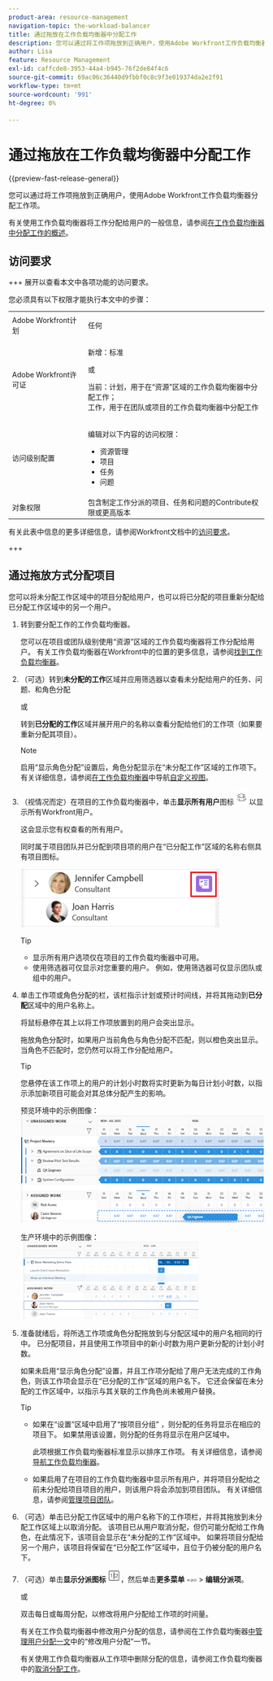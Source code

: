 ```yaml
---
product-area: resource-management
navigation-topic: the-workload-balancer
title: 通过拖放在工作负载均衡器中分配工作
description: 您可以通过将工作项拖放到正确用户，使用Adobe Workfront工作负载均衡器分配工作项。
author: Lisa
feature: Resource Management
exl-id: caffcde8-3953-44a4-b945-76f2de84f4c6
source-git-commit: 69ac06c36440d9fbbf0c8c9f3e019374da2e2f91
workflow-type: tm+mt
source-wordcount: '991'
ht-degree: 0%

---
```


# 通过拖放在工作负载均衡器中分配工作

{{preview-fast-release-general}}

您可以通过将工作项拖放到正确用户，使用Adobe Workfront工作负载均衡器分配工作项。

有关使用工作负载均衡器将工作分配给用户的一般信息，请参阅[在工作负载均衡器中分配工作的概述](../../resource-mgmt/workload-balancer/assign-work-in-workload-balancer.md)。

## 访问要求

+++ 展开以查看本文中各项功能的访问要求。

您必须具有以下权限才能执行本文中的步骤：

<table style="table-layout:auto"> 
 <col> 
 <col> 
 <tbody> 
  <tr> 
   <td role="rowheader">Adobe Workfront计划</td> 
   <td> <p>任何 </p> </td> 
  </tr> 
  <tr> 
   <td role="rowheader">Adobe Workfront许可证</td> 
   <td><p>新增：标准</p>
       <p>或</p>
       <p>当前：计划，用于在“资源”区域的工作负载均衡器中分配工作；</br>
       工作，用于在团队或项目的工作负载均衡器中分配工作</p></td>
  </tr>
  <tr> 
   <td role="rowheader">访问级别配置</td> 
   <td> <p>编辑对以下内容的访问权限：</p> 
    <ul> 
     <li>资源管理</li> 
     <li>项目</li> 
     <li>任务</li> 
     <li>问题</li> 
    </ul>
   </td> 
  </tr> 
  <tr> 
   <td role="rowheader">对象权限</td> 
   <td>包含制定工作分派的项目、任务和问题的Contribute权限或更高版本</td> 
  </tr> 
 </tbody> 
</table>

有关此表中信息的更多详细信息，请参阅Workfront文档中的[访问要求](/help/quicksilver/administration-and-setup/add-users/access-levels-and-object-permissions/access-level-requirements-in-documentation.md)。

+++

## 通过拖放方式分配项目

您可以将未分配工作区域中的项目分配给用户，也可以将已分配的项目重新分配给已分配工作区域中的另一个用户。

1. 转到要分配工作的工作负载均衡器。

   您可以在项目或团队级别使用“资源”区域的工作负载均衡器将工作分配给用户。 有关工作负载均衡器在Workfront中的位置的更多信息，请参阅[找到工作负载均衡器](../../resource-mgmt/workload-balancer/locate-workload-balancer.md)。

1. （可选）转到&#x200B;**未分配的工作**&#x200B;区域并应用筛选器以查看未分配给用户的任务、问题、<span class="preview">和角色分配</span>

   或

   转到&#x200B;**已分配的工作**&#x200B;区域并展开用户的名称以查看分配给他们的工作项（如果要重新分配其项目）。

   >[!NOTE]
   >
   >启用“显示角色分配”设置后，<span class="preview">角色分配显示在“未分配工作”区域的工作项下。 有关详细信息，请参阅[在工作负载均衡器](/help/quicksilver/resource-mgmt/workload-balancer/navigate-the-workload-balancer.md#customize-the-view)中导航[自定义视图](/help/quicksilver/resource-mgmt/workload-balancer/navigate-the-workload-balancer.md)。</span>

1. （视情况而定）在项目的工作负载均衡器中，单击&#x200B;**显示所有用户**&#x200B;图标![显示所有用户](assets/show-all-users-icon-project-workload-balancer.png)以显示所有Workfront用户。

   这会显示您有权查看的所有用户。

   同时属于项目团队并已分配到项目项的用户在“已分配工作”区域的名称右侧具有项目图标。

   ![项目用户](assets/user-on-the-project-indicator-highlighted-project-workload-balancer.png)

   >[!TIP]
   >
   >* 显示所有用户选项仅在项目的工作负载均衡器中可用。
   >* 使用筛选器可仅显示对您重要的用户。 例如，使用筛选器可仅显示团队或组中的用户。

1. 单击工作项<span class="preview">或角色分配</span>的栏，该栏指示计划或预计时间线，并将其拖动到&#x200B;**已分配**&#x200B;区域中的用户名称上。

   将鼠标悬停在其上以将工作项放置到的用户会突出显示。

   <span class="preview">拖放角色分配时，如果用户当前角色与角色分配不匹配，则以橙色突出显示。 当角色不匹配时，您仍然可以将工作分配给用户。</span>

   >[!TIP]
   >
   >您悬停在该工作项上的用户的计划小时数将实时更新为每日计划小时数，以指示添加新项目可能会对其总体分配产生的影响。

   <span class="preview">预览环境中的示例图像：</span>
   ![删除要分配给用户的项](assets/wb-drag-drop-role-or-task-to-user.png)

   生产环境中的示例图像：
   ![删除要分配给用户的项](assets/drag-drop-item-from-unassigned-to-assigned-wb-nwe-350x152.png)

1. 准备就绪后，将所选工作项<span class="preview">或角色分配</span>拖放到与分配区域中的用户名相同的行中。 已分配项目，并且使用工作项目中的新小时数为用户更新分配的计划小时数。

   <span class="preview">如果未启用“显示角色分配”设置</span>，并且工作项分配给了用户无法完成的工作角色，则该工作项会显示在“已分配的工作”区域的用户名下。 它还会保留在未分配的工作区域中，以指示与其关联的工作角色尚未被用户替换。

   >[!TIP]
   >
   >* 如果在“设置”区域中启用了“按项目分组” ，则分配的任务将显示在相应的项目下。 如果禁用该设置，则分配的任务将显示在用户区域中。
   >
   >
   >     此项根据工作负载均衡器标准显示以排序工作项。 有关详细信息，请参阅[导航工作负载均衡器](../../resource-mgmt/workload-balancer/navigate-the-workload-balancer.md)。
   >
   >
   >* 如果启用了在项目的工作负载均衡器中显示所有用户，并将项目分配给之前未分配给项目项目的用户，则该用户将会添加到项目团队。 有关详细信息，请参阅[管理项目团队](../../manage-work/projects/planning-a-project/manage-project-team.md)。


1. （可选）单击已分配工作区域中的用户名称下的工作项栏，并将其拖放到未分配工作区域上以取消分配。 该项目已从用户取消分配，但仍可能分配给工作角色，在此情况下，该项目会显示在“未分配的工作”区域中。 如果将项目分配给另一个用户，该项目将保留在“已分配工作”区域中，且位于仍被分配的用户名下。
1. （可选）单击&#x200B;**显示分派图标** ![显示分派图标](assets/show-allocations-icon-small.png)，然后单击&#x200B;**更多菜单** ![更多菜单](assets/qs-more-menu.png) > **编辑分派项**。

   <!--
   (make sure these are still called this, and that the icon has not changed)
   -->
   或

   双击每日或每周分配，以修改将用户分配给工作项的时间量。

   有关在工作负载均衡器中修改用户分配的信息，请参阅在工作负载均衡器[中管理用户分配一文](../../resource-mgmt/workload-balancer/manage-user-allocations-workload-balancer.md)中的“修改用户分配”一节。

   有关使用工作负载均衡器从工作项中删除分配的信息，请参阅工作负载均衡器中的[取消分配工作](../../resource-mgmt/workload-balancer/unassign-work-in-workload-balancer.md)。

